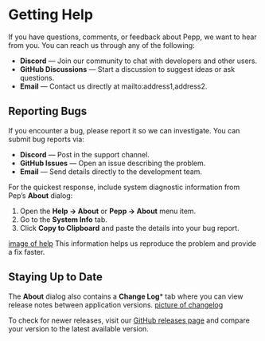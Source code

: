 # Getting Help
If you have questions, comments, or feedback about Pepp, we want to hear from you.
You can reach us through any of the following:
* **Discord** — Join our community to chat with developers and other users.
* **GitHub Discussions** — Start a discussion to suggest ideas or ask questions.
* **Email** — Contact us directly at mailto:address1,address2.

## Reporting Bugs
If you encounter a bug, please report it so we can investigate.
You can submit bug reports via:
* **Discord** — Post in the support channel.
* **GitHub Issues** — Open an issue describing the problem.
* **Email** — Send details directly to the development team.

For the quickest response, include system diagnostic information from Pep’s **About** dialog:
1. Open the **Help → About** or **Pepp → About** menu item.
2. Go to the **System Info** tab.
3. Click **Copy to Clipboard** and paste the details into your bug report.

[image of help]()
This information helps us reproduce the problem and provide a fix faster.

## Staying Up to Date
The **About** dialog also contains a **Change Log*** tab where you can view release notes between application versions.
[picture of changelog]()

To check for newer releases, visit our [GitHub releases page]() and compare your version to the latest available version.
